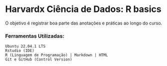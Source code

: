 # Harvardx Ciência de Dados: R basics

O objetivo é registrar boa parte das anotações e práticas ao longo do curso.

### Ferramentas Utilizadas: 
    Ubuntu 22.04.1 LTS
    Rstudio (IDE)
    R (Linguagem de Programação) | Markdown | HTML
    Git e GitHub (Control Version)
